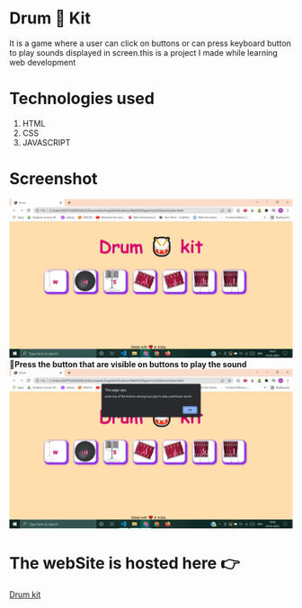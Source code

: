 # Drum 🥁 Kit 
It is a game where a user can click on buttons or can press keyboard button to play sounds displayed in screen.this is a project I made while learning web development 

# Technologies used 
1. HTML
2. CSS 
3. JAVASCRIPT


# Screenshot
![](screenshots/SS1.png)
🌟**Press the button that are visible on buttons to play the sound** 
![](screenshots/SS2.png)



# The webSite is hosted here 👉
[Drum kit](https://aditishukla0111.github.io/DrumKit/)
